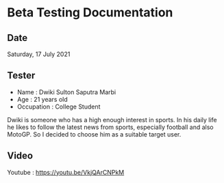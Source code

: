 # Beta Testing Documentation

## Date

Saturday, 17 July 2021

## Tester

- Name : Dwiki Sulton Saputra Marbi
- Age : 21 years old
- Occupation : College Student

Dwiki is someone who has a high enough interest in sports. In his daily life he likes to follow the latest news from sports, especially football and also MotoGP. So I decided to choose him as a suitable target user.

## Video

Youtube : https://youtu.be/VkjQArCNPkM
